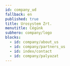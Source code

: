 ```yaml
---
id: company_ud
fallback: en
published: true
title: Urosystem Zrt.
menutitle: Cégünk
subhero: company/logo
blocks:
  - id: company/about_us
  - id: company/partners_us
  - id: index/contact
  - id: company/palyazat
---
```

